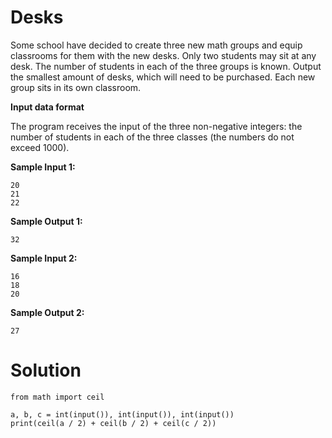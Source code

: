 # Desks

Some school have decided to create three new math groups and equip classrooms for them with the new desks. Only two students may sit at any desk. The number of students in each of the three groups is known. Output the smallest amount of desks, which will need to be purchased. Each new group sits in its own classroom.

**Input data format**

The program receives the input of the three non-negative integers: the number of students in each of the three classes (the numbers do not exceed 1000).

**Sample Input 1:**
```
20
21
22
```
**Sample Output 1:**
```
32
```
**Sample Input 2:**
```
16
18
20
```
**Sample Output 2:**
```
27
```
# Solution
```
from math import ceil

a, b, c = int(input()), int(input()), int(input())
print(ceil(a / 2) + ceil(b / 2) + ceil(c / 2))
```